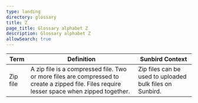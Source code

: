```yaml
---
type: landing
directory: glossary
title: Z
page_title: Glossary alphabet Z
description: Glossary alphabet Z
allowSearch: true
---
```

Term  |Definition |Sunbird Context 
------|-----------|------------------
Zip file  |A zip file is a compressed file. Two or more files are compressed to create a zipped file. Files require lesser space when zipped together.  |Zip files can be used to uploaded bulk files on Sunbird.
